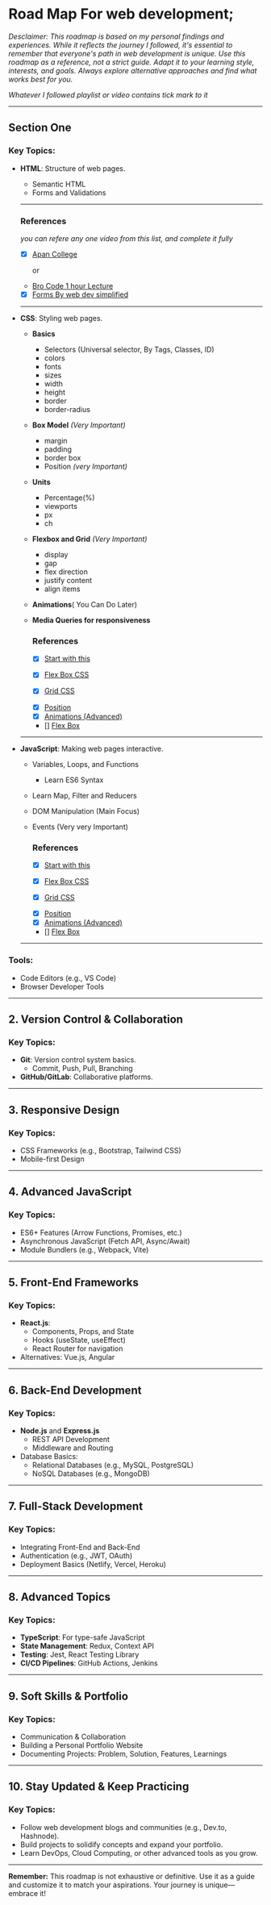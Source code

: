 # Road Map For web development;
*Desclaimer: This roadmap is based on my personal findings and experiences. While it reflects the journey I followed, it's essential to remember that everyone's path in web development is unique. Use this roadmap as a reference, not a strict guide. Adapt it to your learning style, interests, and goals. Always explore alternative approaches and find what works best for you.*

*Whatever I followed playlist or video contains tick mark to it*

---



## **Section One**  
### Key Topics:  
- **HTML**: Structure of web pages.  
  - Semantic HTML  
  - Forms and Validations  
  ---
    ### References
    _you can refere any one video from this list, and complete it fully_
    - [x] [Apan College](https://youtu.be/HcOc7P5BMi4?si=95-Xq5xZcFz_Vjmm)  

        or

    * [Bro Code 1 hour Lecture](https://youtu.be/HD13eq_Pmp8?si=l3Tsks3XwJE7xocc)

    * [x] [Forms By web dev simplified](https://youtu.be/fNcJuPIZ2WE?si=4CLxX8-Nb98E3eQN)

  ---
- **CSS**: Styling web pages.  
  - **Basics**
    - Selectors (Universal selector, By Tags, Classes, ID)
    - colors
    - fonts
    - sizes
    - width
    - height
    - border
    - border-radius
  - **Box Model** *(Very Important)*
    - margin
    - padding
    - border box
    - Position *(very Important)*
  - **Units**
    - Percentage(%)
    - viewports
    - px 
    - ch
  - **Flexbox and Grid** *(Very Important)*
    - display
    - gap
    - flex direction
    - justify content
    - align items
  - **Animations**( You Can Do Later)
  - **Media Queries for responsiveness**
    
    ### References

    - [x] [Start with this](https://youtu.be/HcOc7P5BMi4?si=95-Xq5xZcFz_Vjmmhttps://youtu.be/yfoY53QXEnI?si=cxI-JHasqBOGQBpB)  

    - [x] [Flex Box CSS](https://youtu.be/HD13eq_Pmp8?si=l3Tsks3XwJE7xocchttps://youtu.be/phWxA89Dy94?si=ZHidjHt8Z8-GU6nO)

    - [x] [Grid CSS](https://youtu.be/EiNiSFIPIQE?si=ljGhZhbZF6tjFm1H)

    * [x] [Position](https://youtu.be/fNcJuPIZ2WE?si=4CLxX8-Nb98E3eQNhttps://youtu.be/YEmdHbQBCSQ?si=VCs6g36lIvABdwRv)

    - [x] [Animations (Advanced)](https://youtu.be/SgmNxE9lWcY?si=XLm0kgCvzx2BuN1z)

    * [] [Flex Box ](https://youtu.be/wsTv9y931o8?si=5nZcUOGPOQ4fYYu9)

  ---
- **JavaScript**: Making web pages interactive.  
  - Variables, Loops, and Functions  
    - Learn ES6 Syntax
  - Learn Map, Filter and Reducers
  - DOM Manipulation (Main Focus)
  - Events (Very very Important)
  
    ### References

    - [x] [Start with this](https://youtu.be/HcOc7P5BMi4?si=95-Xq5xZcFz_Vjmmhttps://youtu.be/yfoY53QXEnI?si=cxI-JHasqBOGQBpB)  

    - [x] [Flex Box CSS](https://youtu.be/HD13eq_Pmp8?si=l3Tsks3XwJE7xocchttps://youtu.be/phWxA89Dy94?si=ZHidjHt8Z8-GU6nO)

    - [x] [Grid CSS](https://youtu.be/EiNiSFIPIQE?si=ljGhZhbZF6tjFm1H)

    * [x] [Position](https://youtu.be/fNcJuPIZ2WE?si=4CLxX8-Nb98E3eQNhttps://youtu.be/YEmdHbQBCSQ?si=VCs6g36lIvABdwRv)

    - [x] [Animations (Advanced)](https://youtu.be/SgmNxE9lWcY?si=XLm0kgCvzx2BuN1z)

    * [] [Flex Box ](https://youtu.be/wsTv9y931o8?si=5nZcUOGPOQ4fYYu9)

  ---

### Tools:  
- Code Editors (e.g., VS Code)  
- Browser Developer Tools  

---

## **2. Version Control & Collaboration**  
### Key Topics:  
- **Git**: Version control system basics.  
  - Commit, Push, Pull, Branching  
- **GitHub/GitLab**: Collaborative platforms.  

---

## **3. Responsive Design**  
### Key Topics:  
- CSS Frameworks (e.g., Bootstrap, Tailwind CSS)  
- Mobile-first Design  

---

## **4. Advanced JavaScript**  
### Key Topics:  
- ES6+ Features (Arrow Functions, Promises, etc.)  
- Asynchronous JavaScript (Fetch API, Async/Await)  
- Module Bundlers (e.g., Webpack, Vite)  

---

## **5. Front-End Frameworks**  
### Key Topics:  
- **React.js**:  
  - Components, Props, and State  
  - Hooks (useState, useEffect)  
  - React Router for navigation  
- Alternatives: Vue.js, Angular  

---

## **6. Back-End Development**  
### Key Topics:  
- **Node.js** and **Express.js**  
  - REST API Development  
  - Middleware and Routing  
- Database Basics:  
  - Relational Databases (e.g., MySQL, PostgreSQL)  
  - NoSQL Databases (e.g., MongoDB)  

---

## **7. Full-Stack Development**  
### Key Topics:  
- Integrating Front-End and Back-End  
- Authentication (e.g., JWT, OAuth)  
- Deployment Basics (Netlify, Vercel, Heroku)  

---

## **8. Advanced Topics**  
### Key Topics:  
- **TypeScript**: For type-safe JavaScript  
- **State Management**: Redux, Context API  
- **Testing**: Jest, React Testing Library  
- **CI/CD Pipelines**: GitHub Actions, Jenkins  

---

## **9. Soft Skills & Portfolio**  
### Key Topics:  
- Communication & Collaboration  
- Building a Personal Portfolio Website  
- Documenting Projects: Problem, Solution, Features, Learnings  

---

## **10. Stay Updated & Keep Practicing**  
### Key Topics:  
- Follow web development blogs and communities (e.g., Dev.to, Hashnode).  
- Build projects to solidify concepts and expand your portfolio.  
- Learn DevOps, Cloud Computing, or other advanced tools as you grow.  

---

**Remember:** This roadmap is not exhaustive or definitive. Use it as a guide and customize it to match your aspirations. Your journey is unique—embrace it!

